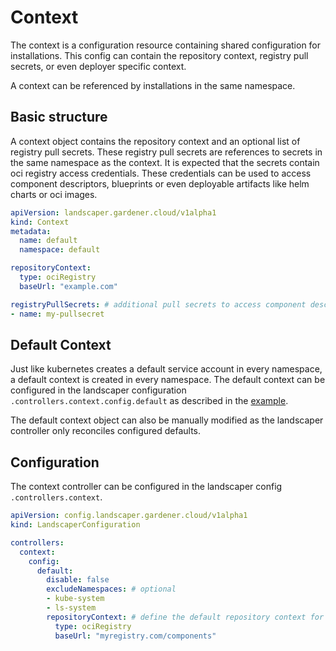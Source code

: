 # Context

The context is a configuration resource containing shared configuration for installations.
This config can contain the repository context, registry pull secrets, or even deployer specific context.

A context can be referenced by installations in the same namespace.

## Basic structure

A context object contains the repository context and an optional list of registry pull secrets.
These registry pull secrets are references to secrets in the same namespace as the context.
It is expected that the secrets contain oci registry access credentials.
These credentials can be used to access component descriptors, blueprints or even deployable artifacts like helm charts or oci images.

```yaml
apiVersion: landscaper.gardener.cloud/v1alpha1
kind: Context
metadata:
  name: default
  namespace: default

repositoryContext:
  type: ociRegistry
  baseUrl: "example.com"

registryPullSecrets: # additional pull secrets to access component descriptors and blueprints
- name: my-pullsecret
```

## Default Context

Just like kubernetes creates a default service account in every namespace, a default context is created in every namespace.
The default context can be configured in the landscaper configuration `.controllers.context.config.default` as described in the [example](../../examples/00-Landscaper-Configuration.yaml).

The default context object can also be manually modified as the landscaper controller only reconciles configured defaults.

## Configuration

The context controller can be configured in the landscaper config `.controllers.context`.

```yaml
apiVersion: config.landscaper.gardener.cloud/v1alpha1
kind: LandscaperConfiguration

controllers:
  context:
    config:
      default:
        disable: false
        excludeNamespaces: # optional
        - kube-system
        - ls-system
        repositoryContext: # define the default repository context for installations
          type: ociRegistry
          baseUrl: "myregistry.com/components"
```
